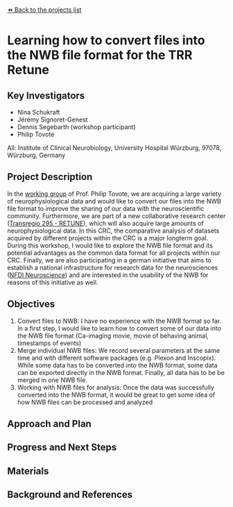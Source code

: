 [:rewind: Back to the projects list](../../README.md#ProjectsList)

<!-- For information on how to write GitHub .md files see https://guides.github.com/features/mastering-markdown/ -->

# Learning how to convert files into the NWB file format for the TRR Retune 

## Key Investigators

- Nina Schukraft
- Jérémy Signoret-Genest
- Dennis Segebarth (workshop participant)
- Philip Tovote

All: Institute of Clinical Neurobiology, University Hospital Würzburg, 97078, Würzburg, Germany

## Project Description

<!-- Add a short paragraph describing the project. -->

In the [working group](https://www.defense-circuits-lab.com/) of Prof. Philip Tovote, we are acquiring a large variety of neurophysiological data and would
like to convert our files into the NWB file format to improve the sharing of our data with the neuroscientific community. Furthermore, we are part of a new 
collaborative research center ([Transregio 295 - RETUNE](https://gepris.dfg.de/gepris/projekt/424778381?language=en)), which will also acquire large amounts of neurophysiological data. In this CRC, the comparative 
analysis of datasets acquired by different projects within the CRC is a major longterm goal. During this workshop, I would like to explore the NWB file format and its potential
advantages as the common data format for all projects within our CRC. Finally, we are also participating in a german initiative that aims to establish a national
infrastructure for research data for the neurosciences ([NFDI Neuroscience](https://nfdi-neuro.de/index.html)) and are interested in the usability of the NWB
for reasons of this initiative as well.

## Objectives

<!-- Briefly describe the objectives of your project. What would you like to achive?-->

1. Convert files to NWB: I have no experience with the NWB format so far. In a first step, I would like to learn how to convert some of our data into the NWB file format (Ca-imaging movie, movie of behaving animal, timestamps of events)
2. Merge individual NWB files: We record several parameters at the same time and with different software packages (e.g. Plexon and Inscopix). While some data has to be converted into the NWB format, some data can be exported directly in the NWB format. Finally, all data has to be be merged in one NWB file.
3. Working with NWB files for analysis: Once the data was successfully converted into the NWB format, it would be great to get some idea of how NWB files can be processed and analyzed

## Approach and Plan

<!-- 1. Describe the steps of your planned approach to reach the objectives.-->
<!-- 1. ... -->
<!-- 1. ... -->

## Progress and Next Steps

<!--Populate this section as you are making progress before/during/after the hackathon-->
<!--Describe the progress you have made on the project,e.g., which objectives you have achieved and how.-->
<!--Describe the next steps you are planing to take to complete the project.-->

## Materials

<!--If available add links to the materials relevant to the project, e.g., the code generated for the project or data used-->
<!--If available add pictures and links to videos that demonstrate what has been accomplished.-->
<!--![Description of picture](Example2.jpg)-->

## Background and References

<!--Use this space for information that may help people better understand your project, like links to papers, source code, or data ,e.g:-->
<!-- - Source code: https://github.com/YourUser/YourRepository -->
<!-- - Documentation: https://link.to.docs -->
<!-- - Test data: https://link.to.test.data -->

